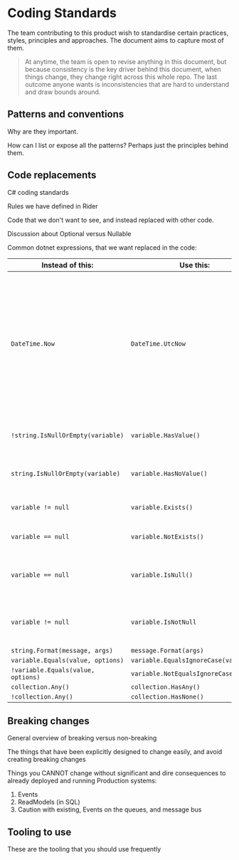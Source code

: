 # Coding Standards

The team contributing to this product wish to standardise certain practices, styles, principles and approaches. The document aims to capture most of them.

> At anytime, the team is open to revise anything in this document, but because consistency is the key driver behind this document, when things change, they change right across this whole repo. The last outcome anyone wants is inconsistencies that are hard to understand and draw bounds around.

## Patterns and conventions

Why are they important.

How can I list or expose all the patterns? Perhaps just the principles behind them.

## Code replacements

C# coding standards

Rules we have defined in Rider

Code that we don't want to see, and instead replaced with other code.

Discussion about Optional versus Nullable



Common dotnet expressions, that we want replaced in the code:

| Instead of this:                   | Use this:                             | Why?                                                         |
| ---------------------------------- | ------------------------------------- | ------------------------------------------------------------ |
| `DateTime.Now`                     | `DateTime.UtcNow`                     | You should never handle local dates and times in the API layer. All dates and times should always be in UTC. Only clients should convert to dates and times to local, based on client settings. |
| `!string.IsNullOrEmpty(variable)`  | `variable.HasValue()`                 | Easier to read and understand the real intent                |
| `string.IsNullOrEmpty(variable)`   | `variable.HasNoValue()`               | Easier to read and understand the real intent                |
| `variable != null`                 | `variable.Exists()`                   | Easier to understand the real intent                         |
| `variable == null`                 | `variable.NotExists()`                | Easier to understand the real intent                         |
| `variable == null`                 | `variable.IsNull()`                   | Uncommon, for completeness in these rare cases.              |
| `variable != null`                 | `variable.IsNotNull`                  | Uncommon, for completeness in these rare cases.              |
| `string.Format(message, args)`     | `message.Format(args)`                |                                                              |
| `variable.Equals(value, options)`  | `variable.EqualsIgnoreCase(value)`    |                                                              |
| `!variable.Equals(value, options)` | `variable.NotEqualsIgnoreCase(value)` |                                                              |
| `collection.Any()`                 | `collection.HasAny()`                 |                                                              |
| `!collection.Any()`                | `collection.HasNone()`                |                                                              |





## Breaking changes

General overview of breaking versus non-breaking



The things that have been explicitly designed to change easily, and avoid creating breaking changes





Things you CANNOT change without significant and dire consequences to already deployed and running Production systems:

1. Events
2. ReadModels (in SQL)
3. Caution with existing, Events on the queues, and message bus

## Tooling to use

These are the tooling that you should use frequently